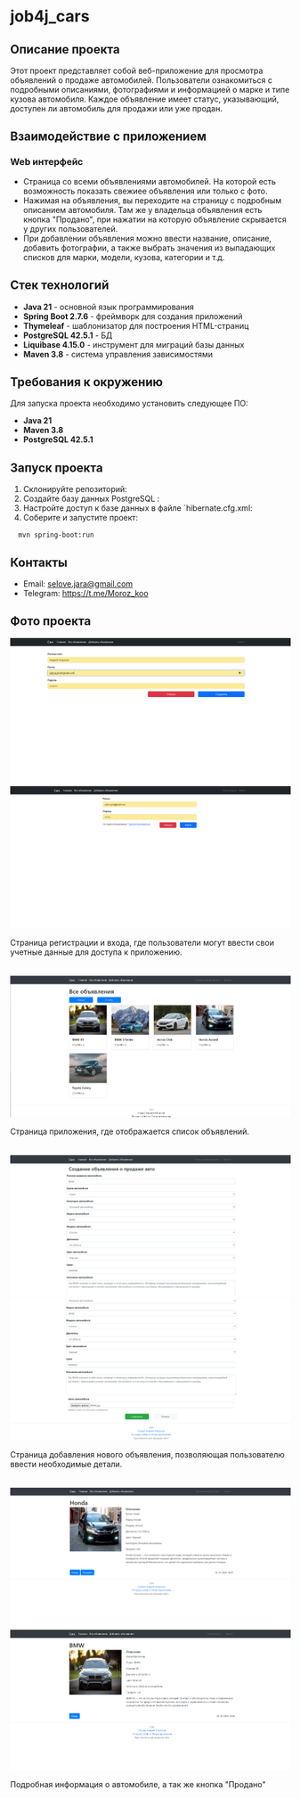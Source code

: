 # job4j_cars

## Описание проекта
Этот проект представляет собой веб-приложение для просмотра объявлений о продаже автомобилей. 
Пользователи ознакомиться с подробными описаниями, фотографиями и информацией о марке
и типе кузова автомобиля. Каждое объявление имеет статус, указывающий, доступен ли автомобиль для продажи или уже продан.

## Взаимодействие с приложением
### Web интерфейс
- Страница со всеми объявлениями автомобилей. На которой есть возможность показать свежиее объявления или только с фото.
- Нажимая на объявления, вы переходите на страницу с подробным описанием автомобиля. Там же у владельца объявления есть кнопка "Продано", при нажатии на которую объявление скрывается у других пользователей.
- При добавлении объявления можно ввести название, описание, добавить фотографии, а также выбрать значения из выпадающих списков для марки, модели, кузова, категории и т.д.


## Стек технологий
- **Java 21** - основной язык программирования
- **Spring Boot 2.7.6** - фреймворк для создания приложений
- **Thymeleaf** - шаблонизатор для построения HTML-страниц
- **PostgreSQL 42.5.1** - БД
- **Liquibase 4.15.0** - инструмент для миграций базы данных
- **Maven 3.8** - система управления зависимостями

## Требования к окружению
Для запуска проекта необходимо установить следующее ПО:
- **Java 21**
- **Maven 3.8**
- **PostgreSQL 42.5.1**

## Запуск проекта
1. Склонируйте репозиторий:
2. Создайте базу данных PostgreSQL :
3.  Настройте доступ к базе данных в файле `hibernate.cfg.xml:
4. Соберите и запустите проект:
 ```
   mvn spring-boot:run
   ```

## Контакты
- Email: selove.jara@gmail.com
- Telegram: https://t.me/Moroz_koo

## Фото проекта

<div style="display: flex; flex-wrap: wrap; gap: 20px;">
    <div>
        <img src="files/Регистрация.png"/>
        <img src="files/Вход.png"/>
        <p>Страница регистрации и входа, где пользователи могут ввести свои учетные данные для доступа к приложению.</p>
    </div>
    <div>
        <img src="files/общая.png"/>
        <p>Страница приложения, где отображается список объявлений.</p>
    </div>
    <div>
        <img src="files/Создание объявление1.png"/>
        <img src="files/Создание объявление2.png"/>
        <p>Страница добавления нового объявления, позволяющая пользователю ввести необходимые детали.</p>
    </div>
    <div>
        <img src="files/Подробная информация1.png" />
        <img src="files/не владелец.png" />
        <p>Подробная информация о автомобиле, а так же кнопка "Продано"</p>
    </div>
</div>